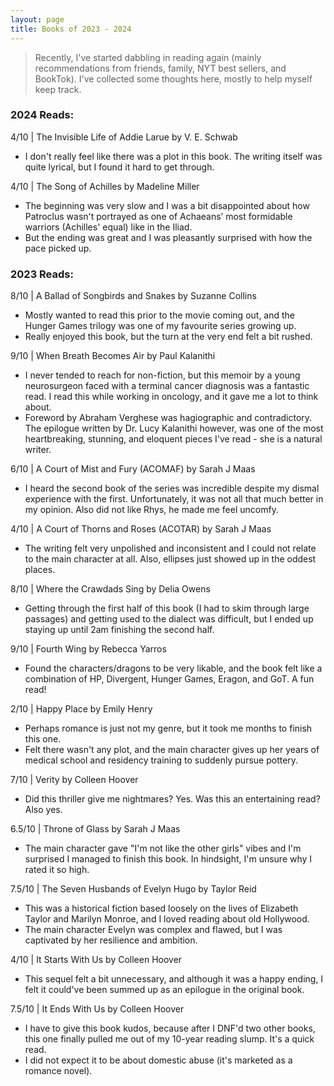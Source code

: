 ```yaml
---
layout: page
title: Books of 2023 - 2024
---
```



> Recently, I've started dabbling in reading again (mainly recommendations from friends, family, NYT best sellers, and BookTok). I've collected some thoughts here, mostly to help myself keep track.

### 2024 Reads:

4/10 | The Invisible Life of Addie Larue by V. E. Schwab

  - I don't really feel like there was a plot in this book. The writing itself was quite lyrical, but I found it hard to get through.

4/10 | The Song of Achilles by Madeline Miller

  - The beginning was very slow and I was a bit disappointed about how Patroclus wasn't portrayed as one of Achaeans’ most formidable warriors (Achilles' equal) like in the Iliad.
  - But the ending was great and I was pleasantly surprised with how the pace picked up.

### 2023 Reads:

8/10 | A Ballad of Songbirds and Snakes by Suzanne Collins 

  - Mostly wanted to read this prior to the movie coming out, and the Hunger Games trilogy was one of my favourite series growing up.
  - Really enjoyed this book, but the turn at the very end felt a bit rushed.

9/10 | When Breath Becomes Air by Paul Kalanithi

  - I never tended to reach for non-fiction, but this memoir by a young neurosurgeon faced with a terminal cancer diagnosis was a fantastic read. I read this while working in oncology, and it gave me a lot to think about.
  -  Foreword by Abraham Verghese was hagiographic and contradictory. The epilogue written by Dr. Lucy Kalanithi however, was one of the most heartbreaking, stunning, and eloquent pieces I've read - she is a natural writer.

6/10 | A Court of Mist and Fury (ACOMAF) by Sarah J Maas

  -  I heard the second book of the series was incredible despite my dismal experience with the first. Unfortunately, it was not all that much better in my opinion. Also did not like Rhys, he made me feel uncomfy.

4/10 | A Court of Thorns and Roses (ACOTAR) by Sarah J Maas

  - The writing felt very unpolished and inconsistent and I could not relate to the main character at all. Also, ellipses just showed up in the oddest places.

8/10 | Where the Crawdads Sing by Delia Owens

  - Getting through the first half of this book (I had to skim through large passages) and getting used to the dialect was difficult, but I ended up staying up until 2am finishing the second half.

9/10 | Fourth Wing by Rebecca Yarros

  - Found the characters/dragons to be very likable, and the book felt like a combination of HP, Divergent, Hunger Games, Eragon, and GoT. A fun read!

2/10 | Happy Place by Emily Henry

  - Perhaps romance is just not my genre, but it took me months to finish this one.
  - Felt there wasn't any plot, and the main character gives up her years of medical school and residency training to suddenly pursue pottery.

7/10 | Verity by Colleen Hoover

  - Did this thriller give me nightmares? Yes. Was this an entertaining read? Also yes.

6.5/10 | Throne of Glass by Sarah J Maas

  - The main character gave "I'm not like the other girls" vibes and I'm surprised I managed to finish this book. In hindsight, I'm unsure why I rated it so high.

7.5/10 | The Seven Husbands of Evelyn Hugo by Taylor Reid

   - This was a historical fiction based loosely on the lives of Elizabeth Taylor and Marilyn Monroe, and I loved reading about old Hollywood.
   - The main character Evelyn was complex and flawed, but I was captivated by her resilience and ambition.

4/10 | It Starts With Us by Colleen Hoover

  - This sequel felt a bit unnecessary, and although it was a happy ending, I felt it could've been summed up as an epilogue in the original book.

7.5/10 | It Ends With Us by Colleen Hoover
  - I have to give this book kudos, because after I DNF'd two other books, this one finally pulled me out of my 10-year reading slump. It's a quick read.
  - I did not expect it to be about domestic abuse (it's marketed as a romance novel).

